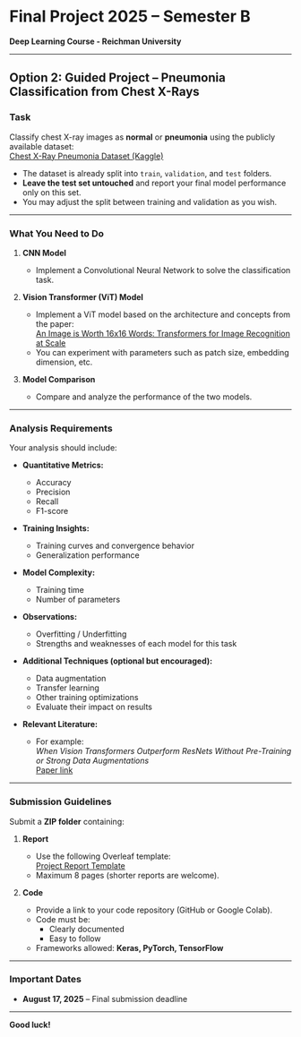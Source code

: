 # Final Project 2025 – Semester B  
**Deep Learning Course - Reichman University**

---

## Option 2: Guided Project – Pneumonia Classification from Chest X-Rays

### Task
Classify chest X-ray images as **normal** or **pneumonia** using the publicly available dataset:  
[Chest X-Ray Pneumonia Dataset (Kaggle)](https://www.kaggle.com/datasets/paultimothymooney/chest-xray-pneumonia)

- The dataset is already split into `train`, `validation`, and `test` folders.
- **Leave the test set untouched** and report your final model performance only on this set.
- You may adjust the split between training and validation as you wish.

---

### What You Need to Do

1. **CNN Model**
   - Implement a Convolutional Neural Network to solve the classification task.

2. **Vision Transformer (ViT) Model**
   - Implement a ViT model based on the architecture and concepts from the paper:  
     [An Image is Worth 16x16 Words: Transformers for Image Recognition at Scale](https://arxiv.org/pdf/2010.11929)  
   - You can experiment with parameters such as patch size, embedding dimension, etc.

3. **Model Comparison**
   - Compare and analyze the performance of the two models.

---

### Analysis Requirements

Your analysis should include:

- **Quantitative Metrics:**
  - Accuracy
  - Precision
  - Recall
  - F1-score

- **Training Insights:**
  - Training curves and convergence behavior
  - Generalization performance

- **Model Complexity:**
  - Training time
  - Number of parameters

- **Observations:**
  - Overfitting / Underfitting
  - Strengths and weaknesses of each model for this task

- **Additional Techniques (optional but encouraged):**
  - Data augmentation
  - Transfer learning
  - Other training optimizations
  - Evaluate their impact on results

- **Relevant Literature:**
  - For example:  
    *When Vision Transformers Outperform ResNets Without Pre-Training or Strong Data Augmentations*  
    [Paper link](https://arxiv.org/pdf/2106.01548)

---

### Submission Guidelines

Submit a **ZIP folder** containing:

1. **Report**  
   - Use the following Overleaf template:  
     [Project Report Template](https://www.overleaf.com/read/ysyygwggwbmr#392432)  
   - Maximum 8 pages (shorter reports are welcome).

2. **Code**  
   - Provide a link to your code repository (GitHub or Google Colab).
   - Code must be:
     - Clearly documented
     - Easy to follow
   - Frameworks allowed: **Keras, PyTorch, TensorFlow**

---

### Important Dates

- **August 17, 2025** – Final submission deadline

---

**Good luck!**
